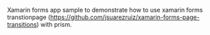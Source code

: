 Xamarin forms app sample to demonstrate how to use xamarin forms transtionpage (https://github.com/jsuarezruiz/xamarin-forms-page-transitions) with prism.
